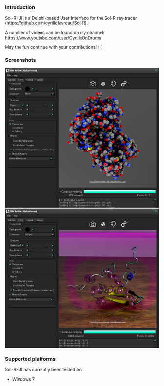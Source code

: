 ### Introduction
Sol-R-UI is a Delphi-based User Interface for the Sol-R ray-tracer (https://github.com/cyrillefavreau/Sol-R).

A number of videos can be found on my channel: https://www.youtube.com/user/CyrilleOnDrums

May the fun continue with your contributions! :-)

### Screenshots
![Sol-R-UI_001](doc/images/Sol-R-UI_001.png)
![Sol-R-UI_001](doc/images/Sol-R-UI_002.png)

### Supported platforms

Sol-R-UI has currently been tested on:
- Windows 7
